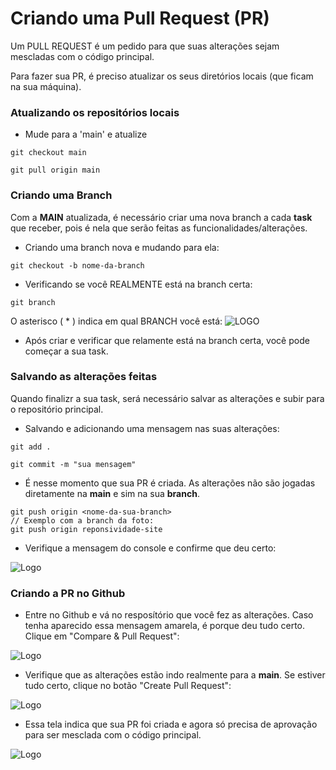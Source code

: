 
# Criando uma Pull Request (PR)

Um PULL REQUEST é um pedido para que suas alterações sejam mescladas com o código principal.

Para fazer sua PR, é preciso atualizar os seus diretórios locais (que ficam na sua máquina).



### Atualizando os repositórios locais

- Mude para a 'main' e atualize 
```shell
git checkout main

git pull origin main
```

### Criando uma Branch

Com a **MAIN** atualizada, é necessário criar uma nova branch a cada **task** que receber, pois é nela que serão feitas as funcionalidades/alterações.

- Criando uma branch nova e mudando para ela:
```shell
git checkout -b nome-da-branch
```
- Verificando se você REALMENTE está na branch certa:
```shell
git branch
```
O asterisco ( * ) indica em qual BRANCH você está:
![LOGO](https://media.discordapp.net/attachments/1012820065177043015/1210737004187484160/image.png?ex=65eba5b4&is=65d930b4&hm=9ad42edca9989c7956f7f59bee441866fa1880a75eeaf47453f1c5098a61add8&=&format=webp&quality=lossless&width=940&height=125)

- Após criar e verificar que relamente está na branch certa, você pode começar a sua task.

### Salvando as alterações feitas

Quando finalizr a sua task, será necessário salvar as alterações e subir para o repositório principal.

- Salvando e adicionando uma mensagem nas suas alterações:
```shell
git add .
```
```shell
git commit -m "sua mensagem"
```

- É nesse momento que sua PR é criada. As alterações não são jogadas diretamente na **main** e sim na sua **branch**.
```shell
git push origin <nome-da-sua-branch>
// Exemplo com a branch da foto:
git push origin reponsividade-site
```

- Verifique a mensagem do console e confirme que deu certo:

![Logo](https://media.discordapp.net/attachments/1012820065177043015/1210739881169657918/image.png?ex=65eba862&is=65d93362&hm=949a223c087e35884dd229be2c2fd5fe73948f30a70744a4177b9f47ac3a8217&=&format=webp&quality=lossless&width=613&height=358)

### Criando a PR no Github

- Entre no Github e vá no resposítório que você fez as alterações. Caso tenha aparecido essa mensagem amarela, é porque deu tudo certo. Clique em "Compare & Pull Request":

![Logo](https://media.discordapp.net/attachments/1012820065177043015/1210740568192196648/image.png?ex=65eba905&is=65d93405&hm=235d986fd87d45107e89b123b0808cda67ceed5a17238d18d478e64b936ac713&=&format=webp&quality=lossless&width=735&height=172)

- Verifique que as alterações estão indo realmente para a **main**. Se estiver tudo certo, clique no botão "Create Pull Request":

![Logo](https://media.discordapp.net/attachments/1012820065177043015/1210740995214413884/image.png?ex=65eba96b&is=65d9346b&hm=4310c849f2ef0cc03d3ac8d9e11fae80f7ac6ba27be28f5882eed14df85cdf91&=&format=webp&quality=lossless&width=740&height=385)

- Essa tela indica que sua PR foi criada e agora só precisa de aprovação para ser mesclada com o código principal.

![Logo](https://media.discordapp.net/attachments/1012820065177043015/1210741585260580874/image.png?ex=65eba9f8&is=65d934f8&hm=c1fa687d373463c97efa7d262e4215526d0c21950df8118a9278af359e32a2c4&=&format=webp&quality=lossless&width=741&height=487)


